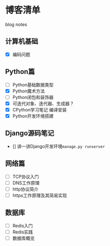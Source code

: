 # 博客清单
blog notes

## 计算机基础

- [x] 编码问题

## Python篇

- [ ] Python基础数据类型
- [x] Python魔术方法
- [ ] Python闭包和装饰器
- [x] 可迭代对象、迭代器、生成器？
- [x] CPython学习笔记 编译安装
- [x] Python开发环境搭建

## Django源码笔记

- [] 讲一讲Django开发环境`manage.py runserver`

## 网络篇

- [ ] TCP协议入门
- [ ] DNS工作原理
- [ ] http协议简介
- [ ] https工作原理及其简易实现

## 数据库

- [ ] Redis入门
- [ ] Redis实践
- [ ] 数据库概览
